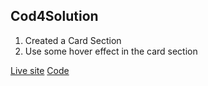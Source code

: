 ## Cod4Solution

1. Created a Card Section
2. Use some hover effect in the card section

[Live site]()
[Code](https://github.com/rahulsaha28/Code4Solution.git)